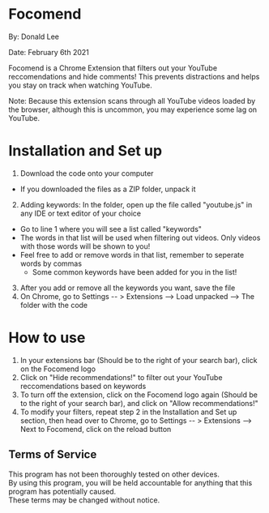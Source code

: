 # Focomend
By: Donald Lee

Date: February 6th 2021

Focomend is a Chrome Extension that filters out your YouTube reccomendations and hide comments! This prevents distractions and helps you stay on track when watching YouTube. 

Note: Because this extension scans through all YouTube videos loaded by the browser, although this is uncommon, you may experience some lag on YouTube.

# Installation and Set up
1. Download the code onto your computer
  - If you downloaded the files as a ZIP folder, unpack it
2. Adding keywords: In the folder, open up the file called "youtube.js" in any IDE or text editor of your choice
  - Go to line 1 where you will see a list called "keywords"
  - The words in that list will be used when filtering out videos. Only videos with those words will be shown to you!
  - Feel free to add or remove words in that list, remember to seperate words by commas
       - Some common keywords have been added for you in the list!
3. After you add or remove all the keywords you want, save the file
4. On Chrome, go to Settings -- > Extensions --> Load unpacked --> The folder with the code

# How to use
1. In your extensions bar (Should be to the right of your search bar), click on the Focomend logo
2. Click on "Hide recommendations!" to filter out your YouTube reccomendations based on keywords
3. To turn off the extension, click on the Focomend logo again (Should be to the right of your search bar), and click on "Allow recommendations!"
4. To modify your filters, repeat step 2 in the Installation and Set up section, then head over to Chrome, go to Settings -- > Extensions --> Next to Focomend, click on the reload button

## Terms of Service 
This program has not been thoroughly tested on other devices. 
</br>By using this program, you will be held accountable for anything that this program has potentially caused. 
</br> These terms may be changed without notice.

